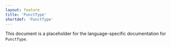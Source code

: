 ```yaml
---
layout: feature
title: 'PunctType'
shortdef: 'PunctType'
---
```


This document is a placeholder for the language-specific documentation
for `PunctType`.
